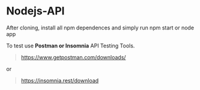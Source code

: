 # Nodejs-API

After cloning, install all npm dependences and simply run npm start or node app

To test use **Postman or Insomnia**  API Testing Tools.

> https://www.getpostman.com/downloads/

or

> https://insomnia.rest/download


